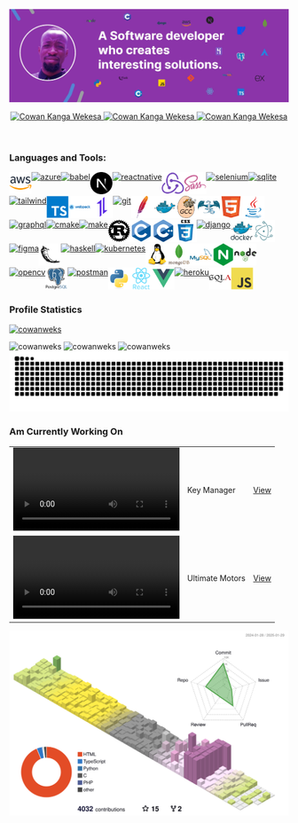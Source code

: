 <html>
<head>
</head>
<body class="flex flex-col items-center h-dvh">
<header>
<!-- Image -->
<img src="https://raw.githubusercontent.com/cowanweks/cowanweks/main/profile-preview.jpg"/>
<p class="flex h-20 items-center justify-center">
<a href="http://twitter.com/cowanweks" target="_blank">
<img alt="Cowan Kanga Wekesa" src="https://img.shields.io/badge/follow-%40cowanweks%20-1DA1F2?label=Twitter&amp;logo=twitter&amp;style=for-the-badge&amp;color=1A8CD8"/>
</a>
<a href="http://instagram.com/cowanweks" target="_blank">
<img alt="Cowan Kanga Wekesa" src="https://img.shields.io/badge/follow-%40cowanweks%20-1DA1F2?label=Instagram&amp;logo=instagram&amp;style=for-the-badge&amp;color=red"/>
</a>
<a href="http://linkedin.com//in/cowanweks" target="_blank">
<img alt="Cowan Kanga Wekesa" src="https://img.shields.io/badge/follow-%40cowanweks%20-1DA1F2?label=LinkedIn&amp;logo=linkedin&amp;style=for-the-badge&amp;color=1A8CD8"/>
</a>
</p>
</header>
<main class="px-4">
<h3 class="my-8">Languages and Tools:</h3>
<div style="display: flex; gap: 32; flex-wrap: wrap;">
<a href="https://aws.amazon.com" rel="noreferrer" target="_blank">
<img alt="aws" height="40" src="https://raw.githubusercontent.com/devicons/devicon/master/icons/amazonwebservices/amazonwebservices-original-wordmark.svg" width="40"/>
</a>
<a href="https://azure.microsoft.com/en-in/" rel="noreferrer" target="_blank">
<img alt="azure" height="40" src="https://www.vectorlogo.zone/logos/microsoft_azure/microsoft_azure-icon.svg" width="40"/>
</a>
<a href="https://babeljs.io/" rel="noreferrer" target="_blank">
<img alt="babel" height="40" src="https://www.vectorlogo.zone/logos/babeljs/babeljs-icon.svg" width="40"/>
</a>
<a href="https://www.nextjs.org" rel="noreferrer" target="_blank">
<img alt="nextjs" height="40" src="https://raw.githubusercontent.com/devicons/devicon/master/icons/nextjs/nextjs-original.svg" width="40"/>
</a>
<a href="https://reactnative.dev/" rel="noreferrer" target="_blank">
<img alt="reactnative" height="40" src="https://reactnative.dev/img/header_logo.svg" width="40"/>
</a>
<a href="https://redux.js.org" rel="noreferrer" target="_blank">
<img alt="redux" height="40" src="https://raw.githubusercontent.com/devicons/devicon/master/icons/redux/redux-original.svg" width="40"/>
</a>
<a href="https://sass-lang.com" rel="noreferrer" target="_blank">
<img alt="sass" height="40" src="https://raw.githubusercontent.com/devicons/devicon/master/icons/sass/sass-original.svg" width="40"/>
</a>
<a href="https://www.selenium.dev" rel="noreferrer" target="_blank">
<img alt="selenium" height="40" src="https://raw.githubusercontent.com/detain/svg-logos/780f25886640cef088af994181646db2f6b1a3f8/svg/selenium-logo.svg" width="40"/>
</a>
<a href="https://www.sqlite.org/" rel="noreferrer" target="_blank">
<img alt="sqlite" height="40" src="https://www.vectorlogo.zone/logos/sqlite/sqlite-icon.svg" width="40"/>
</a>
<a href="https://tailwindcss.com/" rel="noreferrer" target="_blank">
<img alt="tailwind" height="40" src="https://www.vectorlogo.zone/logos/tailwindcss/tailwindcss-icon.svg" width="40"/>
</a>
<a href="https://www.typescriptlang.org/" rel="noreferrer" target="_blank">
<img alt="typescript" height="40" src="https://raw.githubusercontent.com/devicons/devicon/master/icons/typescript/typescript-original.svg" width="40"/>
</a>
<a href="https://webpack.js.org" rel="noreferrer" target="_blank">
<img alt="webpack" height="40" src="https://raw.githubusercontent.com/devicons/devicon/d00d0969292a6569d45b06d3f350f463a0107b0d/icons/webpack/webpack-original-wordmark.svg" width="40"/>
</a>
<a href="https://www.axios.com" rel="noreferrer" target="_blank">
<img alt="axios" height="40" src="https://raw.githubusercontent.com/devicons/devicon/master/icons/axios/axios-plain.svg" width="40"/>
</a>
<a href="https://git-scm.com/" rel="noreferrer" target="_blank">
<img alt="git" height="40" src="https://www.vectorlogo.zone/logos/git-scm/git-scm-icon.svg" width="40"/>
</a>
<a href="https://apache.org" rel="noreferrer" target="_blank">
<img alt="apache" height="40" src="https://raw.githubusercontent.com/devicons/devicon/master/icons/apache/apache-original.svg" width="40"/>
</a>
<a href="https://www.docker.com/" rel="noreferrer" target="_blank">
<img alt="docker" height="40" src="https://raw.githubusercontent.com/devicons/devicon/master/icons/docker/docker-original.svg" width="40"/>
</a>
<a href="https://gcc.gnu.org" rel="noreferrer" target="_blank">
<img alt="gcc" height="40" src="https://raw.githubusercontent.com/devicons/devicon/master/icons/gcc/gcc-original.svg" width="40"/>
</a>
<a href="https://llvm.org" rel="noreferrer" target="_blank">
<img alt="llvm" height="40" src="https://raw.githubusercontent.com/devicons/devicon/master/icons/llvm/llvm-original.svg" width="40"/>
</a>

<tr>
<a href="https://www.solidjs.com" rel="noreferrer" target="_blank">
<img alt="solidjs" height="40" src="https://raw.githubusercontent.com/devicons/devicon/master/icons/html5/html5-original.svg" width="40"/>
</a>
<a href="https://www.java.com" rel="noreferrer" target="_blank">
<img alt="java" height="40" src="https://raw.githubusercontent.com/devicons/devicon/master/icons/java/java-original.svg" width="40"/>
</a>
<a href="https://graphql.org" rel="noreferrer" target="_blank">
<img alt="graphql" height="40" src="https://www.vectorlogo.zone/logos/graphql/graphql-icon.svg" width="40"/>
</a>
<a href="https://cmake.org" rel="noreferrer" target="_blank">
<img alt="cmake" height="40" src="https://www.vectorlogo.zone/logos/cmake/cmake-icon.svg" width="40"/>
</a>
<a href="https://www.spring.io" rel="noreferrer" target="_blank">
<img alt="make" height="40" src="https://www.vectorlogo.zone/logos/springio/springio-icon.svg" width="40"/>
</a>
<a href="https://www.rust-lang.org" rel="noreferrer" target="_blank">
<img alt="rust" height="40" src="https://raw.githubusercontent.com/devicons/devicon/master/icons/rust/rust-original.svg" width="40"/>
</a>
<a href="https://www.cprogramming.com/" rel="noreferrer" target="_blank">
<img alt="c" height="40" src="https://raw.githubusercontent.com/devicons/devicon/master/icons/c/c-original.svg" width="40"/></a>

<a href="https://www.w3schools.com/cpp/" rel="noreferrer" target="_blank">
<img alt="cplusplus" height="40" src="https://raw.githubusercontent.com/devicons/devicon/master/icons/cplusplus/cplusplus-original.svg" width="40"/></a>

<a href="https://www.w3schools.com/css/" rel="noreferrer" target="_blank">
<img alt="css3" height="40" src="https://raw.githubusercontent.com/devicons/devicon/master/icons/css3/css3-original-wordmark.svg" width="40"/>
</a>
<a href="https://www.djangoproject.com/" rel="noreferrer" target="_blank">
<img alt="django" height="40" src="https://cdn.worldvectorlogo.com/logos/django.svg" width="40"/>
</a>
<a href="https://www.docker.com/" rel="noreferrer" target="_blank">
<img alt="docker" height="40" src="https://raw.githubusercontent.com/devicons/devicon/master/icons/docker/docker-original-wordmark.svg" width="40"/>
</a>
<a href="https://www.electronjs.org" rel="noreferrer" target="_blank">
<img alt="electron" height="40" src="https://raw.githubusercontent.com/devicons/devicon/master/icons/electron/electron-original.svg" width="40"/>
</a>
<a href="https://www.figma.com/" rel="noreferrer" target="_blank">
<img alt="figma" height="40" src="https://www.vectorlogo.zone/logos/figma/figma-icon.svg" width="40"/>
</a>
<a href="https://flask.palletsprojects.com" rel="noreferrer" target="_blank">
<img alt="flask" height="40" src="https://raw.githubusercontent.com/devicons/devicon/master/icons/flask/flask-original.svg" width="40"/>
</a>
<a href="https://www.haskell.org" rel="noreferrer" target="_blank">
<img alt="haskell" height="40" src="https://upload.wikimedia.org/wikipedia/commons/1/1c/Haskell-Logo.svg" width="40"/>
</a>
</tr>
<tr style="border: none">
<a href="https://kubernetes.io" rel="noreferrer" target="_blank">
<img alt="kubernetes" height="40" src="https://www.vectorlogo.zone/logos/kubernetes/kubernetes-icon.svg" width="40"/>
</a>
<a href="https://www.linux.org/" rel="noreferrer" target="_blank">
<img alt="linux" height="40" src="https://raw.githubusercontent.com/devicons/devicon/master/icons/linux/linux-original.svg" width="40"/>
</a>
<a href="https://www.mongodb.com/" rel="noreferrer" target="_blank">
<img alt="mongodb" height="40" src="https://raw.githubusercontent.com/devicons/devicon/master/icons/mongodb/mongodb-original-wordmark.svg" width="40"/>
</a>
<a href="https://www.mysql.com/" rel="noreferrer" target="_blank">
<img alt="mysql" height="40" src="https://raw.githubusercontent.com/devicons/devicon/master/icons/mysql/mysql-original-wordmark.svg" width="40"/>
</a>

<a href="https://www.nginx.com" rel="noreferrer" target="_blank">
<img alt="nginx" height="40" src="https://raw.githubusercontent.com/devicons/devicon/master/icons/nginx/nginx-original.svg" width="40"/>
</a>

<a href="https://nodejs.org" rel="noreferrer" target="_blank">
<img alt="nodejs" height="40" src="https://raw.githubusercontent.com/devicons/devicon/master/icons/nodejs/nodejs-original-wordmark.svg" width="40"/>
</a>

<a href="https://opencv.org/" rel="noreferrer" target="_blank">
<img alt="opencv" height="40" src="https://www.vectorlogo.zone/logos/opencv/opencv-icon.svg" width="40"/>
</a>
<a href="https://www.postgresql.org" rel="noreferrer" target="_blank">
<img alt="postgresql" height="40" src="https://raw.githubusercontent.com/devicons/devicon/master/icons/postgresql/postgresql-original-wordmark.svg" width="40"/>
</a>
<a href="https://postman.com" rel="noreferrer" target="_blank">
<img alt="postman" height="40" src="https://www.vectorlogo.zone/logos/getpostman/getpostman-icon.svg" width="40"/>
</a>
<a href="https://www.python.org" rel="noreferrer" target="_blank">
<img alt="python" height="40" src="https://raw.githubusercontent.com/devicons/devicon/master/icons/python/python-original.svg" width="40"/>
</a>
<a href="https://reactjs.org/" rel="noreferrer" target="_blank">
<img alt="react" height="40" src="https://raw.githubusercontent.com/devicons/devicon/master/icons/react/react-original-wordmark.svg" width="40"/>
</a>
<a href="https://www.vuejs.org" rel="noreferrer" target="_blank">
<img alt="vuejs" height="40" src="https://raw.githubusercontent.com/devicons/devicon/master/icons/vuejs/vuejs-original.svg" width="40"/>
</a>
<a href="https://heroku.com" rel="noreferrer" target="_blank">
<img alt="heroku" height="40" src="https://www.vectorlogo.zone/logos/heroku/heroku-icon.svg" width="40"/>
</a>
<a href="https://www.sqlalchemy.org" rel="noreferrer" target="_blank">
<img alt="illustrator" height="40" src="https://raw.githubusercontent.com/devicons/devicon/master/icons/sqlalchemy/sqlalchemy-original.svg" width="40"/>
</a>
<a href="https://developer.mozilla.org/en-US/docs/Web/JavaScript" rel="noreferrer" target="_blank">
<img alt="javascript" height="40" src="https://raw.githubusercontent.com/devicons/devicon/master/icons/javascript/javascript-original.svg" width="40"/>
</a>
</tr></div>
<h3 class="my-8">Profile Statistics</h3>
<div class="">
<p align="left" class="mb-4 mt-4">
<a href="https://github.com/ryo-ma/github-profile-trophy">
<img alt="cowanweks" src="https://github-profile-trophy.vercel.app/?username=cowanweks&amp;column=7&amp;theme=flat&amp;margin-w=15&amp;margin-h=15"/>
</a>
</p>
<div class="flex gap-4 flex-wrap">
<img alt="cowanweks" class="mb-4 mt-4" src="https://github-readme-streak-stats.herokuapp.com/?user=cowanweks&amp;"/>
<img alt="cowanweks" class="mb-4 mt-4" src="https://github-readme-stats.vercel.app/api?username=cowanweks&amp;show_icons=true&amp;locale=en"/>
<img alt="cowanweks" class="mb-4 mt-4" src="https://github-readme-stats.vercel.app/api/top-langs?username=cowanweks&amp;show_icons=true&amp;locale=en&amp;layout=compact"/>
</div>
</div>
<img alt="" src="https://raw.githubusercontent.com/cowanweks/cowanweks/output/github-contribution-grid-snake.svg"/>
<!-- Projects in progress -->
<div class="">
<h3 class="my-8">Am Currently Working On</h3>
<table cellpadding="28" cellspacing="0">
<tr style="border: none">
<td style="border: none">
<video src=""></video>
</td>
<td style="border: none">
              Key Manager
            </td>
<td style="border: none"><a class="text-blue-500" href="https://github.com/cowanweks/keyman" target="_blank">View</a></td>
</tr>
<tr style="border: none">
<td style="border: none">
<video src=""></video>
</td>
<td style="border: none">Ultimate Motors</td>
<td style="border: none"><a class="text-blue-500" href="https://github.com/cowanweks/ultimate-motors" target="_blank">View</a></td>
</tr>
</table>
</div>
</main>
<footer>
<img align="center" alt="" src="https://raw.githubusercontent.com/cowanweks/cowanweks/main/profile-3d-contrib/profile-south-season-animate.svg"/>
</footer>
</body>
</html>